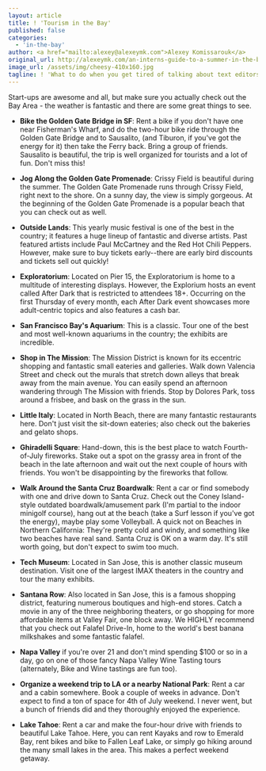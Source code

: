 ```yaml
---
layout: article
title: ! 'Tourism in the Bay'
published: false
categories:
  - 'in-the-bay'
author: <a href="mailto:alexey@alexeymk.com">Alexey Komissarouk</a>
original_url: http://alexeymk.com/an-interns-guide-to-a-summer-in-the-bay-area/
image_url: /assets/img/cheesy-410x160.jpg
tagline: ! 'What to do when you get tired of talking about text editors'
---
```


Start-ups are awesome and all, but make sure you actually check out the Bay Area - the weather is fantastic and there are some great things to see.

- **Bike the Golden Gate Bridge in SF**: Rent a bike if you don't have one near Fisherman's Wharf, and do the two-hour bike ride through the Golden Gate Bridge and to Sausalito, (and Tiburon, if you've got the energy for it) then take the Ferry back.  Bring a group of friends. Sausalito is beautiful, the trip is well organized for tourists and a lot of fun. Don't miss this!

- **Jog Along the Golden Gate Promenade**: Crissy Field is beautiful during the summer. The Golden Gate Promenade runs through Crissy Field, right next to the shore. On a sunny day, the view is simply gorgeous. At the beginning of the Golden Gate Promenade is a popular beach that you can check out as well.

- **Outside Lands**: This yearly music festival is one of the best in the country; it features a huge lineup of fantastic and diverse artists. Past featured artists include Paul McCartney and the Red Hot Chili Peppers. However, make sure to buy tickets early--there are early bird discounts and tickets sell out quickly! 

- **Exploratorium**: Located on Pier 15, the Exploratorium is home to a multitude of interesting displays. However, the Explorium hosts an event called After Dark that is restricted to attendees 18+. Occurring on the first Thursday of every month, each After Dark event showcases more adult-centric topics and also features a cash bar.

- **San Francisco Bay's Aquarium**: This is a classic. Tour one of the best and most well-known aquariums in the country; the exhibits are incredible.

- **Shop in The Mission**: The Mission District is known for its eccentric shopping and fantastic small eateries and galleries. Walk down Valencia Street and check out the murals that stretch down alleys that break away from the main avenue. You can easily spend an afternoon wandering through The Mission with friends. Stop by Dolores Park, toss around a frisbee, and bask on the grass in the sun.

- **Little Italy**: Located in North Beach, there are many fantastic restaurants here. Don't just visit the sit-down eateries; also check out the bakeries and gelato shops.

- **Ghiradelli Square**: Hand-down, this is the best place to watch Fourth-of-July fireworks. Stake out a spot on the grassy area in front of the beach in the late afternoon and wait out the next couple of hours with friends. You won't be disappointing by the fireworks that follow.

- **Walk Around the Santa Cruz Boardwalk**: Rent a car or find somebody with one and drive down to Santa Cruz.  Check out the Coney Island-style outdated boardwalk/amusement park (I'm partial to the indoor minigolf course), hang out at the beach (take a Surf lesson if you've got the energy), maybe play some Volleyball. A quick not on Beaches in Northern California: They're pretty cold and windy, and something like two beaches have real sand. Santa Cruz is OK on a warm day.  It's still worth going, but don't expect to swim too much.

- **Tech Museum**: Located in San Jose, this is another classic museum destination. Visit one of the largest IMAX theaters in the country and tour the many exhibits.

- **Santana Row**: Also located in San Jose, this is a famous shopping district, featuring numerous boutiques and high-end stores. Catch a movie in any of the three neighboring theaters, or go shopping for more affordable items at Valley Fair, one block away. We HIGHLY recommend that you check out Falafel Drive-In, home to the world's best banana milkshakes and some fantastic falafel.

- **Napa Valley** if you're over 21 and don't mind spending $100 or so in a day, go on one of those fancy Napa Valley Wine Tasting tours (alternately, Bike and Wine tastings are fun too).

- **Organize a weekend trip to LA or a nearby National Park**: Rent a car and a cabin somewhere. Book a couple of weeks in advance. Don't expect to find a ton of space for 4th of July weekend. I never went, but a bunch of friends did and they thoroughly enjoyed the experience.

- **Lake Tahoe**: Rent a car and make the four-hour drive with friends to beautiful Lake Tahoe. Here, you can rent Kayaks and row to Emerald Bay, rent bikes and bike to Fallen Leaf Lake, or simply go hiking around the many small lakes in the area. This makes a perfect weekend getaway.

